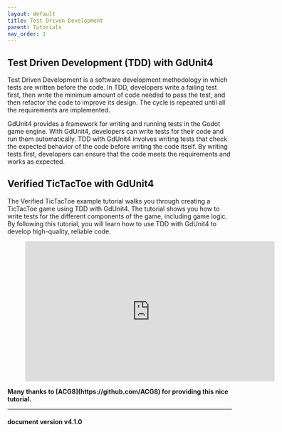 ```yaml
---
layout: default
title: Test Driven Development
parent: Tutorials
nav_order: 1
---
```







## Test Driven Development (TDD) with GdUnit4
Test Driven Development is a software development methodology in which tests are written before the code. In TDD, developers write a failing test first, then write the minimum amount of code needed to pass the test, and then refactor the code to improve its design. The cycle is repeated until all the requirements are implemented.

GdUnit4 provides a framework for writing and running tests in the Godot game engine. With GdUnit4, developers can write tests for their code and run them automatically. TDD with GdUnit4 involves writing tests that check the expected behavior of the code before writing the code itself. By writing tests first, developers can ensure that the code meets the requirements and works as expected.

## Verified TicTacToe with GdUnit4
The Verified TicTacToe example tutorial walks you through creating a TicTacToe game using TDD with GdUnit4. The tutorial shows you how to write tests for the different components of the game, including game logic. By following this tutorial, you will learn how to use TDD with GdUnit4 to develop high-quality, reliable code.
<figure class="video_container">
    <iframe width="560" height="315" src="https://www.youtube.com/embed/videoseries?list=PLilLng_Pi9bW3GwCXYDaMYRJb54oc_H6F" title="YouTube video player" frameborder="0" 			allow="accelerometer; autoplay; clipboard-write; encrypted-media; gyroscope; picture-in-picture; web-share" allowfullscreen>
    </iframe>
</figure>
<b>Many thanks to [ACG8](https://github.com/ACG8) for providing this nice tutorial.</b>

---
<h4> document version v4.1.0 </h4>